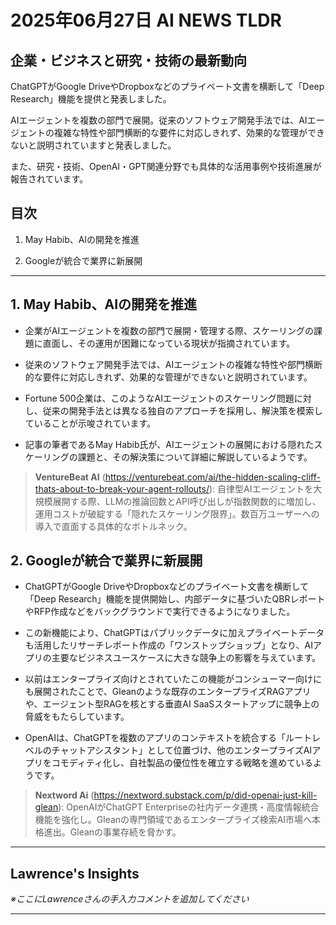 # 2025年06月27日 AI NEWS TLDR

## 企業・ビジネスと研究・技術の最新動向

ChatGPTがGoogle DriveやDropboxなどのプライベート文書を横断して「Deep Research」機能を提供と発表しました。

AIエージェントを複数の部門で展開。従来のソフトウェア開発手法では、AIエージェントの複雑な特性や部門横断的な要件に対応しきれず、効果的な管理ができないと説明されていますと発表しました。

また、研究・技術、OpenAI・GPT関連分野でも具体的な活用事例や技術進展が報告されています。

## 目次

1. May Habib、AIの開発を推進

2. Googleが統合で業界に新展開

---

## 1. May Habib、AIの開発を推進

- 企業がAIエージェントを複数の部門で展開・管理する際、スケーリングの課題に直面し、その運用が困難になっている現状が指摘されています。

- 従来のソフトウェア開発手法では、AIエージェントの複雑な特性や部門横断的な要件に対応しきれず、効果的な管理ができないと説明されています。

- Fortune 500企業は、このようなAIエージェントのスケーリング問題に対し、従来の開発手法とは異なる独自のアプローチを採用し、解決策を模索していることが示唆されています。

- 記事の筆者であるMay Habib氏が、AIエージェントの展開における隠れたスケーリングの課題と、その解決策について詳細に解説しているようです。

> **VentureBeat AI** (https://venturebeat.com/ai/the-hidden-scaling-cliff-thats-about-to-break-your-agent-rollouts/): 自律型AIエージェントを大規模展開する際、LLMの推論回数とAPI呼び出しが指数関数的に増加し、運用コストが破綻する「隠れたスケーリング限界」。数百万ユーザーへの導入で直面する具体的なボトルネック。

## 2. Googleが統合で業界に新展開

- ChatGPTがGoogle DriveやDropboxなどのプライベート文書を横断して「Deep Research」機能を提供開始し、内部データに基づいたQBRレポートやRFP作成などをバックグラウンドで実行できるようになりました。

- この新機能により、ChatGPTはパブリックデータに加えプライベートデータも活用したリサーチレポート作成の「ワンストップショップ」となり、AIアプリの主要なビジネスユースケースに大きな競争上の影響を与えています。

- 以前はエンタープライズ向けとされていたこの機能がコンシューマー向けにも展開されたことで、Gleanのような既存のエンタープライズRAGアプリや、エージェント型RAGを核とする垂直AI SaaSスタートアップに競争上の脅威をもたらしています。

- OpenAIは、ChatGPTを複数のアプリのコンテキストを統合する「ルートレベルのチャットアシスタント」として位置づけ、他のエンタープライズAIアプリをコモディティ化し、自社製品の優位性を確立する戦略を進めているようです。

> **Nextword Ai** (https://nextword.substack.com/p/did-openai-just-kill-glean): OpenAIがChatGPT Enterpriseの社内データ連携・高度情報統合機能を強化し。Gleanの専門領域であるエンタープライズ検索AI市場へ本格進出。Gleanの事業存続を脅かす。

---

## Lawrence's Insights

*※ここにLawrenceさんの手入力コメントを追加してください*

---
